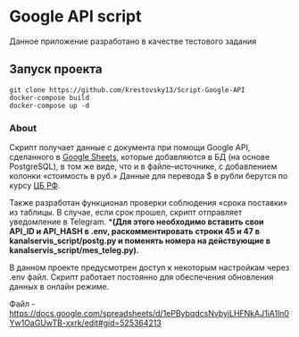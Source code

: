# Google API script
Данное приложение разработано в качестве тестового задания

## Запуск проекта
```
git clone https://github.com/krestovsky13/Script-Google-API
docker-compose build
docker-compose up -d
```
### About
   Скрипт получает данные с документа при помощи Google API, сделанного в [Google Sheets](https://docs.google.com/spreadsheets/d/1ePBybqdcsNvbyiLHFNkAJ1iA1ln0Yw1OaGUwTB-xxrk/edit#gid=525364213), которые добавляются в БД (на основе PostgreSQL), в том же виде, что и в файле–источнике, с добавлением колонки «стоимость в руб.» Данные для перевода $ в рубли берутся по курсу [ЦБ РФ](https://www.cbr.ru/development/SXML/).
    
   Также разработан функционал проверки соблюдения «срока поставки» из таблицы. В случае, если срок прошел, скрипт отправляет уведомление в Telegram. ***(Для этого необходимо вставить свои API_ID и API_HASH в .env, раскомментировать строки 45 и 47 в kanalservis_script/postg.py и поменять номера на действующие в kanalservis_script/mes_teleg.py).**
    
   В данном проекте предусмотрен доступ к некоторым настройкам через .env файл. Скрипт работает постоянно для обеспечения обновления данных в онлайн режиме.

Файл - <https://docs.google.com/spreadsheets/d/1ePBybqdcsNvbyiLHFNkAJ1iA1ln0Yw1OaGUwTB-xxrk/edit#gid=525364213>
